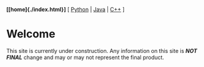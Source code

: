 __[[home]{./index.html}]__
[ [Python](./python.html) | [Java](./java.html) | [C++](./c++.html) ]
# Welcome
This site is currently under construction. Any information on this site is **_NOT FINAL_** change and may or may not represent the final product.
